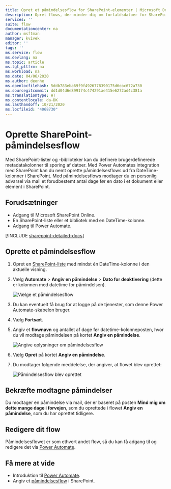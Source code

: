 ```yaml
---
title: Opret et påmindelsesflow for SharePoint-elementer | Microsoft Docs
description: Opret flows, der minder dig om forfaldsdatoer for SharePoint-elementer.
services: ''
suite: flow
documentationcenter: na
author: msftman
manager: kvivek
editor: ''
tags: ''
ms.service: flow
ms.devlang: na
ms.topic: article
ms.tgt_pltfrm: na
ms.workload: na
ms.date: 04/06/2020
ms.author: deonhe
ms.openlocfilehash: 5ddb783eba69f9f4926778390175d6eac672a730
ms.sourcegitcommit: dd1d04d6e899174c474291ae415e6272ad4c381a
ms.translationtype: HT
ms.contentlocale: da-DK
ms.lasthandoff: 10/21/2020
ms.locfileid: "4068730"
---
```

# <a name="create-sharepoint-reminder-flows"></a>Oprette SharePoint-påmindelsesflow


Med SharePoint-lister og -biblioteker kan du definere brugerdefinerede metadatakolonner til sporing af datoer. Med Power Automates integration med SharePoint kan du nemt oprette påmindelsesflows ud fra DateTime-kolonner i SharePoint. Med påmindelsesflows modtager du en personlig advarsel via mail et forudbestemt antal dage før en dato i et dokument eller element i SharePoint.

## <a name="prerequisites"></a>Forudsætninger

- Adgang til Microsoft SharePoint Online.
- En SharePoint-liste eller et bibliotek med en DateTime-kolonne.
- Adgang til Power Automate.

[!INCLUDE [sharepoint-detailed-docs](includes/sharepoint-detailed-docs.md)]

## <a name="create-a-reminder-flow"></a>Oprette et påmindelsesflow

 1. Opret en [SharePoint-liste](https://support.office.com/article/Create-a-list-in-SharePoint-0D397414-D95F-41EB-ADDD-5E6EFF41B083) med mindst én DateTime-kolonne i den aktuelle visning. 
 1. Vælg **Automate** > **Angiv en påmindelse** > **Dato for deaktivering** (dette er kolonnen med datetime for påmindelsen).

     ![Vælge et påmindelsesflow](media/create-sharepoint-reminder-flows/select-reminder-flow.png)

1. Du kan eventuelt få brug for at logge på de tjenester, som denne Power Automate-skabelon bruger.
     
1. Vælg **Fortsæt**.

1. Angiv et **flownavn** og antallet af dage før datetime-kolonneposten, hvor du vil modtage påmindelsen på kortet **Angiv en påmindelse**.

    ![Angive oplysninger om påmindelsesflow](media/create-sharepoint-reminder-flows/set-reminder-details.png)

1. Vælg **Opret** på kortet **Angiv en påmindelse**.

1. Du modtager følgende meddelelse, der angiver, at flowet blev oprettet:

    ![Påmindelsesflow blev oprettet](media/create-sharepoint-reminder-flows/success.png)
    

## <a name="confirm-reminders-received"></a>Bekræfte modtagne påmindelser

Du modtager en påmindelse via mail, der er baseret på posten **Mind mig om dette mange dage i forvejen**, som du oprettede i flowet **Angiv en påmindelse**, som du har oprettet tidligere. 

## <a name="edit-your-flow"></a>Redigere dit flow

Påmindelsesflowet er som ethvert andet flow, så du kan få adgang til og redigere det via [Power Automate](https://flow.microsoft.com).

## <a name="learn-more"></a>Få mere at vide

- Introduktion til [Power Automate](https://flow.microsoft.com).
- Angiv et [påmindelsesflow](https://support.office.com/article/set-a-reminder-flow-23c0e172-1fc1-4ac8-a9db-cd0b81d634d8) i SharePoint.


